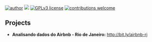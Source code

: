 [![author](https://img.shields.io/badge/author-ricardoianelli-red.svg)](https://www.linkedin.com/in/ricardoianelli/) 
[![](https://img.shields.io/badge/python-3.5+-blue.svg)](https://www.python.org/downloads/release/python-365/) 
[![GPLv3 license](https://img.shields.io/badge/License-GPLv3-blue.svg)](http://perso.crans.org/besson/LICENSE.html) 
[![contributions welcome](https://img.shields.io/badge/contributions-welcome-brightgreen.svg?style=flat)](https://github.com/ricardoianelli/portfolio-data-science/issues)


## Projects

* **Analisando dados do Airbnb - Rio de Janeiro:** http://bit.ly/airbnb-rj

